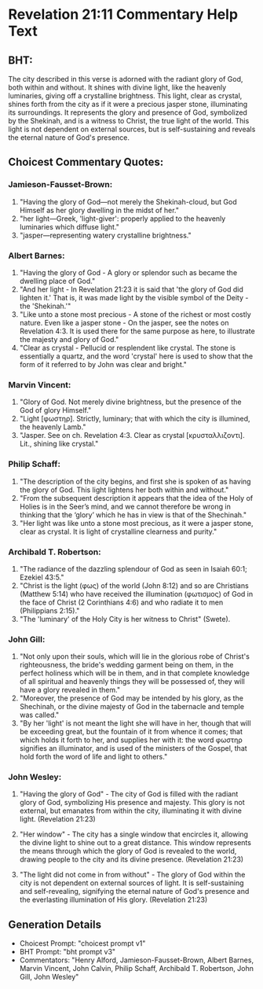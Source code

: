 # Revelation 21:11 Commentary Help Text

## BHT:
The city described in this verse is adorned with the radiant glory of God, both within and without. It shines with divine light, like the heavenly luminaries, giving off a crystalline brightness. This light, clear as crystal, shines forth from the city as if it were a precious jasper stone, illuminating its surroundings. It represents the glory and presence of God, symbolized by the Shekinah, and is a witness to Christ, the true light of the world. This light is not dependent on external sources, but is self-sustaining and reveals the eternal nature of God's presence.

## Choicest Commentary Quotes:
### Jamieson-Fausset-Brown:
1. "Having the glory of God—not merely the Shekinah-cloud, but God Himself as her glory dwelling in the midst of her."
2. "her light—Greek, 'light-giver': properly applied to the heavenly luminaries which diffuse light."
3. "jasper—representing watery crystalline brightness."

### Albert Barnes:
1. "Having the glory of God - A glory or splendor such as became the dwelling place of God."
2. "And her light - In Revelation 21:23 it is said that 'the glory of God did lighten it.' That is, it was made light by the visible symbol of the Deity - the 'Shekinah.'"
3. "Like unto a stone most precious - A stone of the richest or most costly nature. Even like a jasper stone - On the jasper, see the notes on Revelation 4:3. It is used there for the same purpose as here, to illustrate the majesty and glory of God."
4. "Clear as crystal - Pellucid or resplendent like crystal. The stone is essentially a quartz, and the word 'crystal' here is used to show that the form of it referred to by John was clear and bright."

### Marvin Vincent:
1. "Glory of God. Not merely divine brightness, but the presence of the God of glory Himself."
2. "Light [φωστηρ]. Strictly, luminary; that with which the city is illumined, the heavenly Lamb."
3. "Jasper. See on ch. Revelation 4:3. Clear as crystal [κρυσταλλιζοντι]. Lit., shining like crystal."

### Philip Schaff:
1. "The description of the city begins, and first she is spoken of as having the glory of God. This light lightens her both within and without."
2. "From the subsequent description it appears that the idea of the Holy of Holies is in the Seer’s mind, and we cannot therefore be wrong in thinking that the ‘glory’ which he has in view is that of the Shechinah."
3. "Her light was like unto a stone most precious, as it were a jasper stone, clear as crystal. It is light of crystalline clearness and purity."

### Archibald T. Robertson:
1. "The radiance of the dazzling splendour of God as seen in Isaiah 60:1; Ezekiel 43:5."
2. "Christ is the light (φως) of the world (John 8:12) and so are Christians (Matthew 5:14) who have received the illumination (φωτισμος) of God in the face of Christ (2 Corinthians 4:6) and who radiate it to men (Philippians 2:15)."
3. "The 'luminary' of the Holy City is her witness to Christ" (Swete).

### John Gill:
1. "Not only upon their souls, which will lie in the glorious robe of Christ's righteousness, the bride's wedding garment being on them, in the perfect holiness which will be in them, and in that complete knowledge of all spiritual and heavenly things they will be possessed of, they will have a glory revealed in them."
2. "Moreover, the presence of God may be intended by his glory, as the Shechinah, or the divine majesty of God in the tabernacle and temple was called."
3. "By her 'light' is not meant the light she will have in her, though that will be exceeding great, but the fountain of it from whence it comes; that which holds it forth to her, and supplies her with it: the word φωστηρ signifies an illuminator, and is used of the ministers of the Gospel, that hold forth the word of life and light to others."

### John Wesley:
1. "Having the glory of God" - The city of God is filled with the radiant glory of God, symbolizing His presence and majesty. This glory is not external, but emanates from within the city, illuminating it with divine light. (Revelation 21:23)

2. "Her window" - The city has a single window that encircles it, allowing the divine light to shine out to a great distance. This window represents the means through which the glory of God is revealed to the world, drawing people to the city and its divine presence. (Revelation 21:23)

3. "The light did not come in from without" - The glory of God within the city is not dependent on external sources of light. It is self-sustaining and self-revealing, signifying the eternal nature of God's presence and the everlasting illumination of His glory. (Revelation 21:23)


## Generation Details
- Choicest Prompt: "choicest prompt v1"
- BHT Prompt: "bht prompt v3"
- Commentators: "Henry Alford, Jamieson-Fausset-Brown, Albert Barnes, Marvin Vincent, John Calvin, Philip Schaff, Archibald T. Robertson, John Gill, John Wesley"
